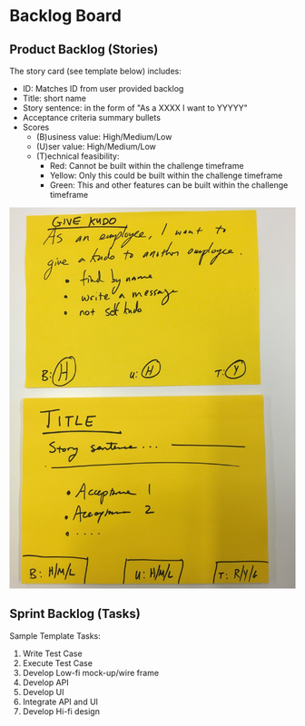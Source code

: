 # Backlog Board


## Product Backlog (Stories)

The story card (see template below) includes:
* ID: Matches ID from user provided backlog
* Title: short name
* Story sentence: in the form of "As a XXXX I want to YYYYY"
* Acceptance criteria summary bullets
* Scores
  - (B)usiness value: High/Medium/Low 
  - (U)ser value: High/Medium/Low
  - (T)echnical feasibility: 
    * Red: Cannot be built within the challenge timeframe
    * Yellow: Only this could be built within the challenge timeframe
    * Green: This and other features can be built within the challenge timeframe

![example card](example_backlog_card.jpg)

## Sprint Backlog (Tasks)

Sample Template Tasks:  
1. Write Test Case  
2. Execute Test Case  
3. Develop Low-fi mock-up/wire frame  
4. Develop API  
5. Develop UI  
6. Integrate API and UI  
7. Develop Hi-fi design  
